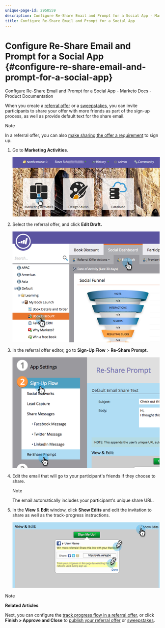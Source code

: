 ```yaml
---
unique-page-id: 2950559
description: Configure Re-Share Email and Prompt for a Social App - Marketo Docs - Product Documentation
title: Configure Re-Share Email and Prompt for a Social App
---
```


# Configure Re-Share Email and Prompt for a Social App {#configure-re-share-email-and-prompt-for-a-social-app}

Configure Re-Share Email and Prompt for a Social App - Marketo Docs - Product Documentation

When you create a [referral offer](../../../../../welcome-to-marketo-docs/product-docs/demand-generation/social/referral-offers/create-a-referral-offer.md) or a [sweepstakes](../../../../../welcome-to-marketo-docs/product-docs/demand-generation/social/sweepstakes/create-sweepstakes.md), you can invite participants to share your offer with more friends as part of the sign-up process, as well as provide default text for the share email.

>[!NOTE]
>
>In a referral offer, you can also [make sharing the offer a requirement](../../../../../welcome-to-marketo-docs/product-docs/demand-generation/social/social-functions/set-social-share-requirement.md) to sign up.

1. Go to **Marketing Activities**.

   ![](assets/login-marketing-activities-3.png)

1. Select the referral offer, and click **Edit Draft.**

   ![](assets/image2014-9-22-11-3a6-3a56.png)

1. In the referral offer editor, go to **Sign-Up Flow** > **Re-Share Prompt.**

   ![](assets/image2014-9-22-11-3a7-3a9.png)

1. Edit the email that will go to your participant's friends if they choose to share.

   >[!NOTE]
   >
   >The email automatically includes your participant's unique share URL.

1. In the **View** & **Edit** window, click **Show Edits** and edit the invitation to share as well as the track-progress instructions.

   ![](assets/image2014-9-22-11-3a7-3a49.png)

>[!NOTE]
>
>**Related Articles**
>
>Next, you can configure the [track progress flow in a referral offer](configure-track-progress-flow-for-a-referral-offer.md), or click **Finish > Approve and Close** to [publish your referral offer](../../../../../welcome-to-marketo-docs/product-docs/demand-generation/social/referral-offers/publish-a-referral-offer.md) or [sweepstakes](../../../../../welcome-to-marketo-docs/product-docs/demand-generation/social/sweepstakes/create-sweepstakes.md).

